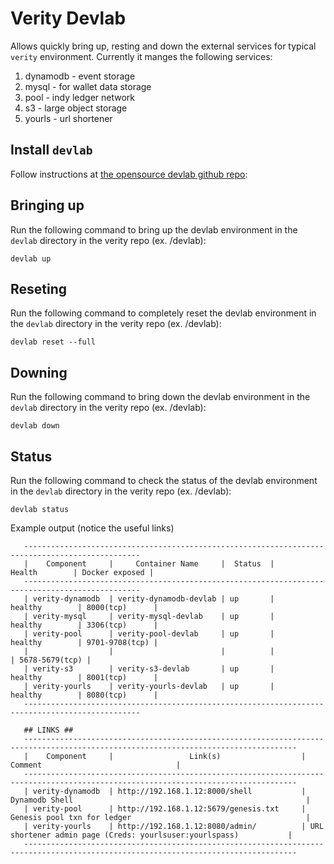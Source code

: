 # Verity Devlab

Allows quickly bring up, resting and down the external services for typical `verity` environment. Currently it manges the following services:
1. dynamodb - event storage
2. mysql - for wallet data storage
2. pool - indy ledger network
2. s3 - large object storage
2. yourls - url shortener

## Install `devlab`
Follow instructions at [the opensource devlab github repo](https://github.com/evernym/devlab):

## Bringing up
Run the following command to bring up the devlab environment in the `devlab` directory in the verity repo (ex. <verity-repo>/devlab):

```devlab up```

## Reseting
Run the following command to completely reset the devlab environment in the `devlab` directory in the verity repo (ex. <verity-repo>/devlab):

```devlab reset --full```

## Downing
Run the following command to bring down the devlab environment in the `devlab` directory in the verity repo (ex. <verity-repo>/devlab):

```devlab down```

## Status
Run the following command to check the status of the devlab environment in the `devlab` directory in the verity repo (ex. <verity-repo>/devlab):

```devlab status```

Example output (notice the useful links)
```## COMPONENT STATUS ##
   ------------------------------------------------------------------------------------------------
   |    Component     |     Container Name     |  Status  |        Health        | Docker exposed |
   ------------------------------------------------------------------------------------------------
   | verity-dynamodb  | verity-dynamodb-devlab | up       |       healthy        | 8000(tcp)      |
   | verity-mysql     | verity-mysql-devlab    | up       |       healthy        | 3306(tcp)      |
   | verity-pool      | verity-pool-devlab     | up       |       healthy        | 9701-9708(tcp) |
   |                  |                        |          |                      | 5678-5679(tcp) |
   | verity-s3        | verity-s3-devlab       | up       |       healthy        | 8001(tcp)      |
   | verity-yourls    | verity-yourls-devlab   | up       |       healthy        | 8080(tcp)      |
   ------------------------------------------------------------------------------------------------
   
   ## LINKS ##
   -----------------------------------------------------------------------------------------------------------------------------------
   |    Component     |                 Link(s)                  |                              Comment                              |
   -----------------------------------------------------------------------------------------------------------------------------------
   | verity-dynamodb  | http://192.168.1.12:8000/shell           | Dynamodb Shell                                                    |
   | verity-pool      | http://192.168.1.12:5679/genesis.txt     | Genesis pool txn for ledger                                       |
   | verity-yourls    | http://192.168.1.12:8080/admin/          | URL shortener admin page (Creds: yourlsuser:yourlspass)           |
   -----------------------------------------------------------------------------------------------------------------------------------
```